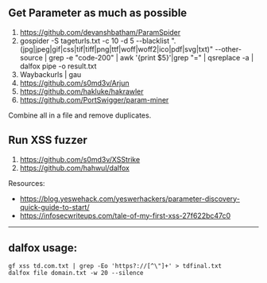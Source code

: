 ## Get Parameter as much as possible

1. https://github.com/devanshbatham/ParamSpider
2. gospider -S tageturls.txt -c 10 -d 5 --blacklist ".(jpg|jpeg|gif|css|tif|tiff|png|ttf|woff|woff2|ico|pdf|svg|txt)" --other-source | grep -e "code-200" | awk '{print $5}'|grep "=" | qsreplace -a | dalfox pipe -o result.txt
3. Waybackurls | gau
4. https://github.com/s0md3v/Arjun
5. https://github.com/hakluke/hakrawler
6. https://github.com/PortSwigger/param-miner

Combine all in a file and remove duplicates.

## Run XSS fuzzer
1. https://github.com/s0md3v/XSStrike
2. https://github.com/hahwul/dalfox


Resources:
- https://blog.yeswehack.com/yeswerhackers/parameter-discovery-quick-guide-to-start/
- https://infosecwriteups.com/tale-of-my-first-xss-27f622bc47c0
<hr>

## dalfox usage:
```
gf xss td.com.txt | grep -Eo 'https?://[^\"]+' > tdfinal.txt
dalfox file domain.txt -w 20 --silence
```
